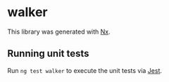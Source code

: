 # walker

This library was generated with [Nx](https://nx.dev).

## Running unit tests

Run `ng test walker` to execute the unit tests via [Jest](https://jestjs.io).
